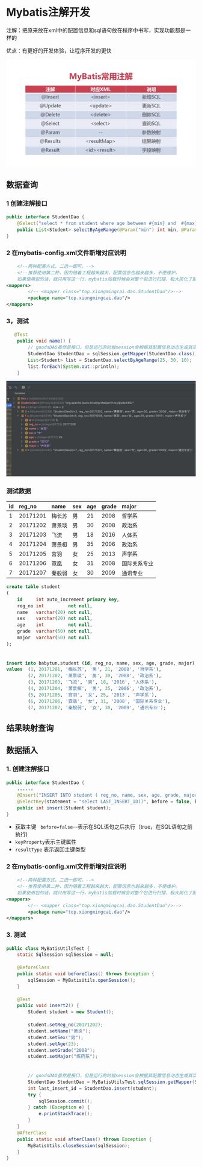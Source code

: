 # Mybatis注解开发
注解：把原来放在xml中的配置信息和sql语句放在程序中书写，实现功能都是一样的

优点：有更好的开发体验，让程序开发的更快

![](media/16172656311841/16175039288095.jpg)
## 数据查询

### 1 创建注解接口
```java
public interface StudentDao {
    @Select("select * from student where age between #{min} and  #{max} limit #{limt};")
    public List<Student> selectByAgeRange(@Param("min") int min, @Param("max") int max, @Param("limt") int limt);
}
```
### 2 在mybatis-config.xml文件新增对应说明

```xml
    <!--两种配置方式，二选一即可。-->
    <!--推荐使用第二种，因为随着工程越来越大，配置信息也越来越多，不便维护。
    如果使用包的话，就只用写这一行，mybatis加载时候会对整个包进行扫描，极大简化了配置-->
<mappers>
        <!-- <mapper class="top.xiongmingcai.dao.StudentDao"/>-->
        <package name="top.xiongmingcai.dao"/>
</mappers>
```
### 3，测试

```java
   @Test
    public void name() {
        // goodsDAO虽然是接口，但是运行的时候session会根据其配置信息动态生成其实现类
        StudentDao StudentDao = sqlSession.getMapper(StudentDao.class);
        List<Student> list = StudentDao.selectByAgeRange(25, 30, 10);
        list.forEach(System.out::println);
    }
```
![-w1106](media/16172656311841/16175044230037.jpg)

### 测试数据
| id | reg\_no | name | sex | age | grade | major |
| :--- | :--- | :--- | :--- | :--- | :--- | :--- |
| 1 | 20171201 | 梅长苏 | 男 | 21 | 2008 | 哲学系 |
| 2 | 20171202 | 萧景琰 | 男 | 30 | 2008 | 政治系 |
| 3 | 20171203 | 飞流 | 男 | 18 | 2016 | 人体系 |
| 4 | 20171204 | 萧景桓 | 男 | 35 | 2006 | 政治系 |
| 5 | 20171205 | 宫羽 | 女 | 25 | 2013 | 声学系 |
| 6 | 20171206 | 霓凰 | 女 | 31 | 2008 | 国际关系专业 |
| 7 | 20171207 | 秦般弱 | 女 | 30 | 2009 | 通讯专业 |


```sql
create table student
(
    id     int auto_increment primary key,
    reg_no int         not null,
    name   varchar(20) not null,
    sex    varchar(20) not null,
    age    int         not null,
    grade  varchar(50) not null,
    major  varchar(50) not null
);


insert into babytun.student (id, reg_no, name, sex, age, grade, major)
values  (1, 20171201, '梅长苏', '男', 21, '2008', '哲学系'),
        (2, 20171202, '萧景琰', '男', 30, '2008', '政治系'),
        (3, 20171203, '飞流', '男', 18, '2016', '人体系'),
        (4, 20171204, '萧景桓', '男', 35, '2006', '政治系'),
        (5, 20171205, '宫羽', '女', 25, '2013', '声学系'),
        (6, 20171206, '霓凰', '女', 31, '2008', '国际关系专业'),
        (7, 20171207, '秦般弱', '女', 30, '2009', '通讯专业');
```
## 结果映射查询



## 数据插入
### 1.  创建注解接口

```java
public interface StudentDao {
    ......
    @Insert("INSERT INTO student ( reg_no, name, sex, age, grade, major) VALUES (#{reg_no}, #{name}, #{sex}, #{age}, #{grade},#{major})")
    @SelectKey(statement = "select LAST_INSERT_ID()", before = false, keyProperty = "id",  resultType = Integer.class)
    public int insert(Student student);
}

```
* 获取主键 ` before=false`--表示在SQL语句之后执行（true，在SQL语句之前执行)
* `keyProperty`表示主键属性
* `resultType` 表示返回主键类型

### 2 在mybatis-config.xml文件新增对应说明

```xml
    <!--两种配置方式，二选一即可。-->
    <!--推荐使用第二种，因为随着工程越来越大，配置信息也越来越多，不便维护。
    如果使用包的话，就只用写这一行，mybatis加载时候会对整个包进行扫描，极大简化了配置-->
<mappers>
        <!-- <mapper class="top.xiongmingcai.dao.StudentDao"/>-->
        <package name="top.xiongmingcai.dao"/>
</mappers>
```

### 3. 测试

```java
public class MyBatisUtilsTest {
    static SqlSession sqlSession = null;

    @BeforeClass
    public static void beforeClass() throws Exception {
        sqlSession = MyBatisUtils.openSession();
    }

    @Test
    public void insert2() {
        Student student = new Student();

        student.setReg_no(20171202);
        student.setName("萧炎");
        student.setSex("男");
        student.setAge(23);
        student.setGrade("2008");
        student.setMajor("练药系");


        // goodsDAO虽然是接口，但是运行的时候session会根据其配置信息动态生成其实现类
        StudentDao StudentDao = MyBatisUtilsTest.sqlSession.getMapper(StudentDao.class);
        int last_insert_id = StudentDao.insert(student);
        try {
            sqlSession.commit();
        } catch (Exception e) {
            e.printStackTrace();
        }
    }
    @AfterClass
    public static void afterClass() throws Exception {
        MyBatisUtils.closeSession(sqlSession);
    }
}    
```